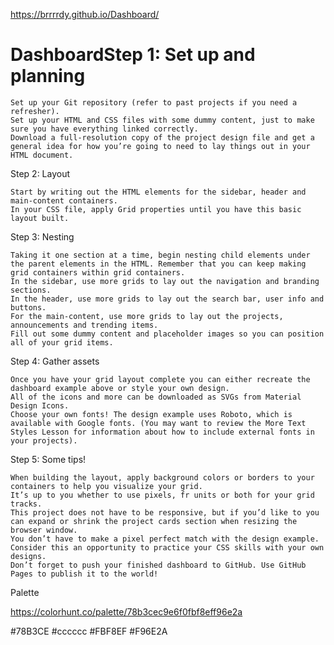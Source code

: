 https://brrrrdy.github.io/Dashboard/

# DashboardStep 1: Set up and planning

    Set up your Git repository (refer to past projects if you need a refresher).
    Set up your HTML and CSS files with some dummy content, just to make sure you have everything linked correctly.
    Download a full-resolution copy of the project design file and get a general idea for how you’re going to need to lay things out in your HTML document.

Step 2: Layout

    Start by writing out the HTML elements for the sidebar, header and main-content containers.
    In your CSS file, apply Grid properties until you have this basic layout built.

Step 3: Nesting

    Taking it one section at a time, begin nesting child elements under the parent elements in the HTML. Remember that you can keep making grid containers within grid containers.
    In the sidebar, use more grids to lay out the navigation and branding sections.
    In the header, use more grids to lay out the search bar, user info and buttons.
    For the main-content, use more grids to lay out the projects, announcements and trending items.
    Fill out some dummy content and placeholder images so you can position all of your grid items.

Step 4: Gather assets

    Once you have your grid layout complete you can either recreate the dashboard example above or style your own design.
    All of the icons and more can be downloaded as SVGs from Material Design Icons.
    Choose your own fonts! The design example uses Roboto, which is available with Google fonts. (You may want to review the More Text Styles Lesson for information about how to include external fonts in your projects).

Step 5: Some tips!

    When building the layout, apply background colors or borders to your containers to help you visualize your grid.
    It’s up to you whether to use pixels, fr units or both for your grid tracks.
    This project does not have to be responsive, but if you’d like to you can expand or shrink the project cards section when resizing the browser window.
    You don’t have to make a pixel perfect match with the design example. Consider this an opportunity to practice your CSS skills with your own designs.
    Don’t forget to push your finished dashboard to GitHub. Use GitHub Pages to publish it to the world!

Palette

https://colorhunt.co/palette/78b3cec9e6f0fbf8eff96e2a

#78B3CE
#cccccc
#FBF8EF
#F96E2A

<!-- STRUCTURE (DESKTOP) -->

<!--

---------- CONTAINER ----------

  > TOP NAV ---- Behavior: regular flow ----

    > search
      search form

    > welcome
      welcome message
      profile picture

    > profile
      name
      profile picture
      icons

    > action buttons
      new
      upload
      share

  > SIDE NAV ---- Behavior: Stay in place on left hand of screen while scrolling ----

    > logo
      icon
      title

    > menu links 1
      home
      profile
      messages
      history
      tasks
      communities

    > menu links 2
      settings
      support
      privacy

  > MAIN BODY

    > my projects ---- Behavior: scrollable ----
      > cards
        > card type 1
          title
          subtitle
          image
          description
          action buttons
            edit
            delete
        > card type 2
          title
          subtitle
          image
          description
          action buttons
            edit
            delete
        > card type 3
          title
          subtitle
          image
          description
          action buttons
            edit
            delete

    > announcements section ---- Behavior: static ----
      > announcments
      > announcement card
          title
          subtitle
          description

      > trending
      > trending card
          title
          subtitle
          description

  > FOOTER


  -->

<!-- RESPONSIVENESS -->
